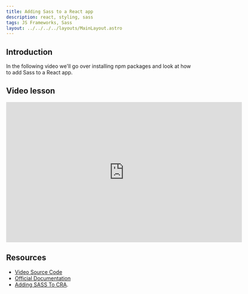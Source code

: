 ```yaml
---
title: Adding Sass to a React app
description: react, styling, sass
tags: JS Frameworks, Sass
layout: ../../../../layouts/MainLayout.astro
---
```


## Introduction

In the following video we'll go over installing npm packages and look at how to add Sass to a React app.

## Video lesson

<iframe src="https://player.vimeo.com/video/434108216" width="640" height="380" frameborder="0" allow="autoplay; fullscreen" allowfullscreen=""></iframe>

## Resources

- [Video Source Code](https://github.com/NoroffFEU/react-introduction/tree/add-sass)
- [Official Documentation](https://sass-lang.com/documentation/)
- [Adding SASS To CRA](https://create-react-app.dev/docs/adding-a-sass-stylesheet/).
